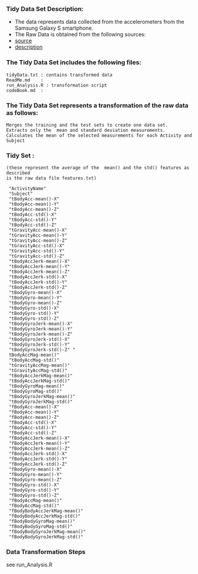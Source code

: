 ### Tidy Data Set Description:
- The data  represents data collected from the accelerometers from the Samsung Galaxy S smartphone.
- The Raw Data is obtained from the following sources:
- [source](https://d396qusza40orc.cloudfront.net/getdata%2Fprojectfiles%2FUCI%20HAR%20Dataset.zip) 
- [description](http://archive.ics.uci.edu/ml/datasets/Human+Activity+Recognition+Using+Smartphones)

### The Tidy Data Set includes the following files:
    tidyData.txt : contains transformed data
    ReadMe.md    : 
    run_Analysis.R : transformation script
    codeBook.md  :


### The Tidy Data Set represents a transformation of the raw data as follows: 

    Merges the training and the test sets to create one data set.
    Extracts only the  mean and standard deviation measurements.
    Calculates the mean of the selected measurements for each Activity and Subject

### Tidy Set : 
     
    (these represent the average of the  mean() and the std() features as described 
    is the raw data file features.txt)

     "ActivityName"
     "Subject" 
     "tBodyAcc-mean()-X" 
     "tBodyAcc-mean()-Y" 
     "tBodyAcc-mean()-Z" 
     "tBodyAcc-std()-X" 
     "tBodyAcc-std()-Y" 
     "tBodyAcc-std()-Z" 
     "tGravityAcc-mean()-X" 
     "tGravityAcc-mean()-Y" 
     "tGravityAcc-mean()-Z" 
     "tGravityAcc-std()-X" 
     "tGravityAcc-std()-Y" 
     "tGravityAcc-std()-Z" 
     "tBodyAccJerk-mean()-X" 
     "tBodyAccJerk-mean()-Y" 
     "tBodyAccJerk-mean()-Z" 
     "tBodyAccJerk-std()-X" 
     "tBodyAccJerk-std()-Y" 
     "tBodyAccJerk-std()-Z" 
     "tBodyGyro-mean()-X" 
     "tBodyGyro-mean()-Y" 
     "tBodyGyro-mean()-Z" 
     "tBodyGyro-std()-X" 
     "tBodyGyro-std()-Y" 
     "tBodyGyro-std()-Z" 
     "tBodyGyroJerk-mean()-X" 
     "tBodyGyroJerk-mean()-Y" 
     "tBodyGyroJerk-mean()-Z" 
     "tBodyGyroJerk-std()-X" 
     "tBodyGyroJerk-std()-Y" 
     "tBodyGyroJerk-std()-Z" "
     tBodyAccMag-mean()" 
     "tBodyAccMag-std()" 
     "tGravityAccMag-mean()" 
     "tGravityAccMag-std()" 
     "tBodyAccJerkMag-mean()" 
     "tBodyAccJerkMag-std()" 
     "tBodyGyroMag-mean()" 
     "tBodyGyroMag-std()" 
     "tBodyGyroJerkMag-mean()" 
     "tBodyGyroJerkMag-std()" 
     "fBodyAcc-mean()-X" 
     "fBodyAcc-mean()-Y" 
     "fBodyAcc-mean()-Z" 
     "fBodyAcc-std()-X" 
     "fBodyAcc-std()-Y" 
     "fBodyAcc-std()-Z" 
     "fBodyAccJerk-mean()-X" 
     "fBodyAccJerk-mean()-Y" 
     "fBodyAccJerk-mean()-Z" 
     "fBodyAccJerk-std()-X" 
     "fBodyAccJerk-std()-Y" 
     "fBodyAccJerk-std()-Z" 
     "fBodyGyro-mean()-X" 
     "fBodyGyro-mean()-Y" 
     "fBodyGyro-mean()-Z" 
     "fBodyGyro-std()-X" 
     "fBodyGyro-std()-Y" 
     "fBodyGyro-std()-Z" 
     "fBodyAccMag-mean()" 
     "fBodyAccMag-std()" 
     "fBodyBodyAccJerkMag-mean()" 
     "fBodyBodyAccJerkMag-std()" 
     "fBodyBodyGyroMag-mean()" 
     "fBodyBodyGyroMag-std()" 
     "fBodyBodyGyroJerkMag-mean()" 
     "fBodyBodyGyroJerkMag-std()"

### Data Transformation Steps

see run_Analysis.R

